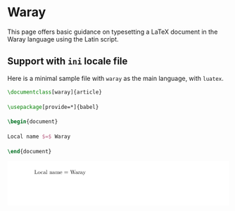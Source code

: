 # Waray

This page offers basic guidance on typesetting a LaTeX document in the
Waray language using the Latin script.

## Support with `ini` locale file

Here is a minimal sample file with `waray` as the main language, with `luatex`.

```tex
\documentclass[waray]{article}

\usepackage[provide=*]{babel}

\begin{document}

Local name $=$ Waray

\end{document}
```

![](../media/locale-waray.png)